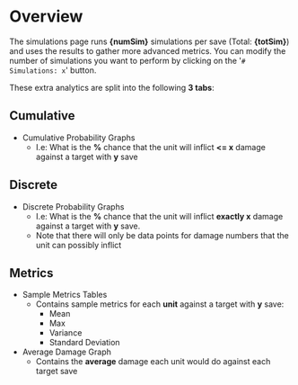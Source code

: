# Overview
The simulations page runs **{numSim}** simulations per save (Total: **{totSim}**) and
uses the results to gather more advanced metrics. You can modify the number of simulations
you want to perform by clicking on the '`# Simulations: x`' button.

These extra analytics are split into the following **3 tabs**:

## Cumulative

- Cumulative Probability Graphs
  - I.e: What is the **%** chance that the unit will inflict **<= x** damage
    against a target with **y** save

## Discrete

- Discrete Probability Graphs
  - I.e: What is the **%** chance that the unit will inflict **exactly x** damage
    against a target with **y** save.
  - Note that there will only be data points for damage numbers that the unit can
    possibly inflict

## Metrics

- Sample Metrics Tables
  - Contains sample metrics for each **unit** against a target with **y** save:
    - Mean
    - Max
    - Variance
    - Standard Deviation
- Average Damage Graph
  - Contains the **average** damage each unit would do against each target save
